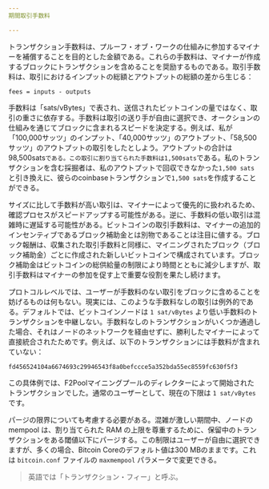 ```yaml
---
期間取引手数料

---
```

トランザクション手数料は、プルーフ・オブ・ワークの仕組みに参加するマイナーを補償することを目的とした金額である。これらの手数料は、マイナーが作成するブロックにトランザクションを含めることを奨励するものである。取引手数料は、取引におけるインプットの総額とアウトプットの総額の差から生じる：

```text
fees = inputs - outputs
```

手数料は「sats/vBytes」で表され、送信されたビットコインの量ではなく、取引の重さに依存する。手数料は取引の送り手が自由に選択でき、オークションの仕組みを通じてブロックに含まれるスピードを決定する。例えば、私が「100,000サッツ」のインプット、「40,000サッツ」のアウトプット、「58,500サッツ」のアウトプットの取引をしたとしよう。アウトプットの合計は98,500sats`である。この取引に割り当てられた手数料は1,500sats`である。私のトランザクションを含む採掘者は、私のアウトプットで回収できなかった`1,500 sats`と引き換えに、彼らのcoinbaseトランザクションで`1,500 sats`を作成することができる。

サイズに比して手数料が高い取引は、マイナーによって優先的に扱われるため、確認プロセスがスピードアップする可能性がある。逆に、手数料の低い取引は混雑時に遅延する可能性がある。ビットコインの取引手数料は、マイナーの追加的インセンティブであるブロック補助金とは別物であることは注目に値する。ブロック報酬は、収集された取引手数料と同様に、マイニングされたブロック（ブロック補助金）ごとに作成された新しいビットコインで構成されています。ブロック補助金はビットコインの総供給量の制限により時間とともに減少しますが、取引手数料はマイナーの参加を促す上で重要な役割を果たし続けます。

プロトコルレベルでは、ユーザーが手数料のない取引をブロックに含めることを妨げるものは何もない。現実には、このような手数料なしの取引は例外的である。デフォルトでは、ビットコインノードは `1 sat/vBytes` より低い手数料のトランザクションを中継しない。手数料なしのトランザクションがいくつか通過した場合、それはノードのネットワークを経由せずに、勝利したマイナーによって直接統合されたためです。例えば、以下のトランザクションには手数料が含まれていない：

```text
fd456524104a6674693c29946543f8a0befccce5a352bda55ec8559fc630f5f3
```

この具体例では、F2Poolマイニングプールのディレクターによって開始されたトランザクションでした。通常のユーザーとして、現在の下限は `1 sat/vBytes` です。

パージの限界についても考慮する必要がある。混雑が激しい期間中、ノードの mempool は、割り当てられた RAM の上限を尊重するために、保留中のトランザクションをある閾値以下にパージする。この制限はユーザーが自由に選択できますが、多くの場合、Bitcoin Coreのデフォルト値は300 MBのままです。これは `bitcoin.conf` ファイルの `maxmempool` パラメータで変更できる。

> 英語では「トランザクション・フィー」と呼ぶ。
